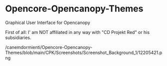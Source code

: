 # Opencore-Opencanopy-Themes
Graphical User Interface for Opencanopy


First of all: I' am NOT affiliated in any way with "CD Projekt Red" or his subsidiaries.


/canemdormienti/Opencore-Opencanopy-Themes/blob/main/CPK/Screenshots/Screenshot_Background_1/12205421.png
